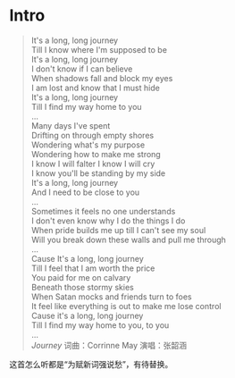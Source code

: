 # Intro

> It's a long, long journey  
Till I know where I'm supposed to be  
It's a long, long journey  
I don't know if I can believe  
When shadows fall and block my eyes  
I am lost and know that I must hide  
It's a long, long journey  
Till I find my way home to you  
...  
Many days I've spent  
Drifting on through empty shores  
Wondering what's my purpose  
Wondering how to make me strong  
I know I will falter I know I will cry  
I know you'll be standing by my side  
It's a long, long journey  
And I need to be close to you  
...  
Sometimes it feels no one understands  
I don't even know why I do the things I do  
When pride builds me up till I can't see my soul  
Will you break down these walls and pull me through  
...  
Cause It's a long, long journey  
Till I feel that I am worth the price  
You paid for me on calvary  
Beneath those stormy skies  
When Satan mocks and friends turn to foes  
It feel like everything is out to make me lose control  
Cause it's a long, long journey  
Till I find my way home to you, to you  
...  
*Journey* 词曲：Corrinne May 演唱：张韶涵

这首怎么听都是“为赋新词强说愁”，有待替换。